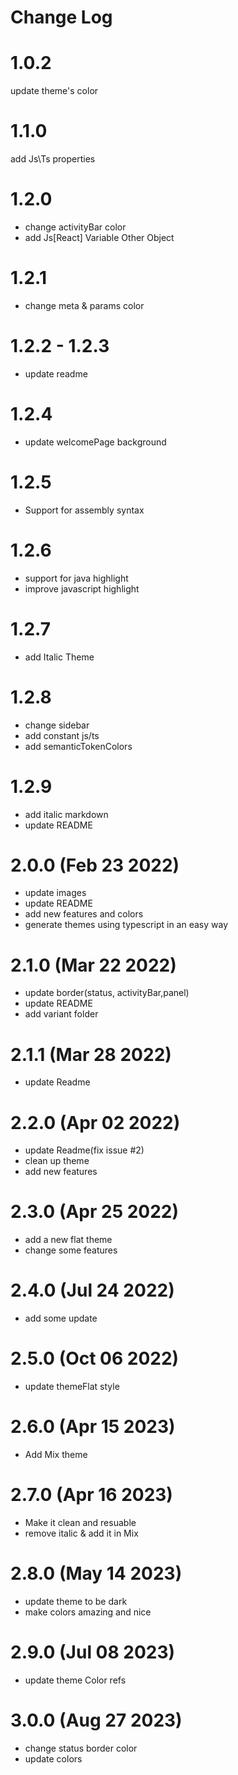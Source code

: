 # Change Log

# 1.0.2

update theme's color

# 1.1.0

add Js\Ts properties

# 1.2.0

- change activityBar color
- add Js[React] Variable Other Object

# 1.2.1

- change meta & params color

# 1.2.2 - 1.2.3

- update readme

# 1.2.4

- update welcomePage background

# 1.2.5

- Support for assembly syntax

# 1.2.6

- support for java highlight
- improve javascript highlight

# 1.2.7

- add Italic Theme

# 1.2.8

- change sidebar
- add constant js/ts
- add semanticTokenColors

# 1.2.9

- add italic markdown
- update README

# 2.0.0 (Feb 23 2022)

- update images
- update README
- add new features and colors
- generate themes using typescript in an easy way

# 2.1.0 (Mar 22 2022)

- update border(status, activityBar,panel)
- update README
- add variant folder

# 2.1.1 (Mar 28 2022)

- update Readme

# 2.2.0 (Apr 02 2022)

- update Readme(fix issue #2)
- clean up theme
- add new features

# 2.3.0 (Apr 25 2022)

- add a new flat theme
- change some features

# 2.4.0 (Jul 24 2022)

- add some update

# 2.5.0 (Oct 06 2022)

- update themeFlat style

# 2.6.0 (Apr 15 2023)

- Add Mix theme

# 2.7.0 (Apr 16 2023)

- Make it clean and resuable 
- remove italic & add it in Mix

# 2.8.0 (May 14 2023)

- update theme to be dark
- make colors amazing and nice
# 2.9.0 (Jul 08 2023)

- update theme Color refs

# 3.0.0 (Aug 27 2023)

- change status border color
- update colors
